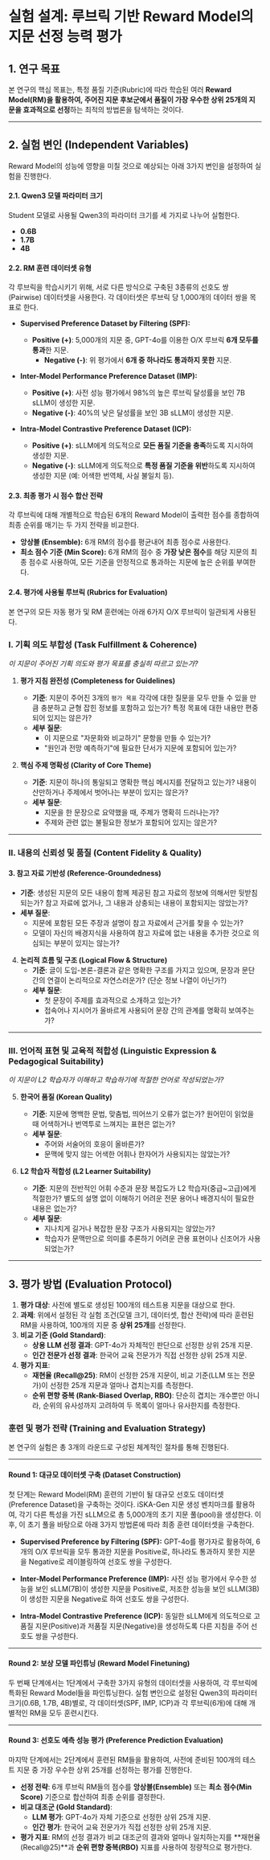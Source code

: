 # 실험 설계: 루브릭 기반 Reward Model의 지문 선정 능력 평가

## 1. 연구 목표

본 연구의 핵심 목표는, 특정 품질 기준(Rubric)에 따라 학습된 여러 **Reward Model(RM)을 활용하여, 주어진 지문 후보군에서 품질이 가장 우수한 상위 25개의 지문을 효과적으로 선정**하는 최적의 방법론을 탐색하는 것이다.

---

## 2. 실험 변인 (Independent Variables)

Reward Model의 성능에 영향을 미칠 것으로 예상되는 아래 3가지 변인을 설정하여 실험을 진행한다.

#### 2.1. Qwen3 모델 파라미터 크기
Student 모델로 사용될 Qwen3의 파라미터 크기를 세 가지로 나누어 실험한다.
-   **0.6B**
-   **1.7B**
-   **4B**

#### 2.2. RM 훈련 데이터셋 유형
각 루브릭을 학습시키기 위해, 서로 다른 방식으로 구축된 3종류의 선호도 쌍(Pairwise) 데이터셋을 사용한다. 각 데이터셋은 루브릭 당 1,000개의 데이터 쌍을 목표로 한다.

-   **Supervised Preference Dataset by Filtering (SPF):**
    -   **Positive (+)**: 5,000개의 지문 중, GPT-4o를 이용한 O/X 루브릭 **6개 모두를 통과**한 지문.
        -   **Negative (-)**: 위 평가에서 **6개 중 하나라도 통과하지 못한** 지문.

-   **Inter-Model Performance Preference Dataset (IMP):**
    -   **Positive (+)**: 사전 성능 평가에서 98%의 높은 루브릭 달성률을 보인 7B sLLM이 생성한 지문.
    -   **Negative (-)**: 40%의 낮은 달성률을 보인 3B sLLM이 생성한 지문.

-   **Intra-Model Contrastive Preference Dataset (ICP):**
    -   **Positive (+)**: sLLM에게 의도적으로 **모든 품질 기준을 충족**하도록 지시하여 생성한 지문.
    -   **Negative (-)**: sLLM에게 의도적으로 **특정 품질 기준을 위반**하도록 지시하여 생성한 지문 (예: 어색한 번역체, 사실 불일치 등).

#### 2.3. 최종 평가 시 점수 합산 전략
각 루브릭에 대해 개별적으로 학습된 6개의 Reward Model이 출력한 점수를 종합하여 최종 순위를 매기는 두 가지 전략을 비교한다.

-   **앙상블 (Ensemble):** 6개 RM의 점수를 평균내어 최종 점수로 사용한다.
-   **최소 점수 기준 (Min Score):** 6개 RM의 점수 중 **가장 낮은 점수**를 해당 지문의 최종 점수로 사용하여, 모든 기준을 안정적으로 통과하는 지문에 높은 순위를 부여한다.

#### 2.4. 평가에 사용될 루브릭 (Rubrics for Evaluation)
본 연구의 모든 자동 평가 및 RM 훈련에는 아래 6가지 O/X 루브릭이 일관되게 사용된다.

### Ⅰ. 기획 의도 부합성 (Task Fulfillment & Coherence)
*이 지문이 주어진 기획 의도와 평가 목표를 충실히 따르고 있는가?*

1.  **평가 지침 완전성 (Completeness for Guidelines)**
    * **기준**: 지문이 주어진 3개의 `평가 목표` 각각에 대한 질문을 모두 만들 수 있을 만큼 충분하고 균형 잡힌 정보를 포함하고 있는가? 특정 목표에 대한 내용만 편중되어 있지는 않은가?
    * **세부 질문**:
        * 이 지문으로 "자문화와 비교하기" 문항을 만들 수 있는가?
        * "원인과 전망 예측하기"에 필요한 단서가 지문에 포함되어 있는가?

2.  **핵심 주제 명확성 (Clarity of Core Theme)**
    * **기준**: 지문이 하나의 통일되고 명확한 핵심 메시지를 전달하고 있는가? 내용이 산만하거나 주제에서 벗어나는 부분이 있지는 않은가?
    * **세부 질문**:
        * 지문을 한 문장으로 요약했을 때, 주제가 명확히 드러나는가?
        * 주제와 관련 없는 불필요한 정보가 포함되어 있지는 않은가?

---

### Ⅱ. 내용의 신뢰성 및 품질 (Content Fidelity & Quality)

#### 3. 참고 자료 기반성 (Reference-Groundedness)
* **기준**: 생성된 지문의 모든 내용이 함께 제공된 참고 자료의 정보에 의해서만 뒷받침되는가? 참고 자료에 없거나, 그 내용과 상충되는 내용이 포함되지는 않았는가?
* **세부 질문**:
    * 지문에 포함된 모든 주장과 설명이 참고 자료에서 근거를 찾을 수 있는가?
    * 모델이 자신의 배경지식을 사용하여 참고 자료에 없는 내용을 추가한 것으로 의심되는 부분이 있지는 않는가?

4.  **논리적 흐름 및 구조 (Logical Flow & Structure)**
    * **기준**: 글이 도입-본론-결론과 같은 명확한 구조를 가지고 있으며, 문장과 문단 간의 연결이 논리적으로 자연스러운가? (단순 정보 나열이 아닌가?)
    * **세부 질문**:
        * 첫 문장이 주제를 효과적으로 소개하고 있는가?
        * 접속어나 지시어가 올바르게 사용되어 문장 간의 관계를 명확히 보여주는가?

---

### Ⅲ. 언어적 표현 및 교육적 적합성 (Linguistic Expression & Pedagogical Suitability)
*이 지문이 L2 학습자가 이해하고 학습하기에 적절한 언어로 작성되었는가?*

5.  **한국어 품질 (Korean Quality)**
    * **기준**: 지문에 명백한 문법, 맞춤법, 띄어쓰기 오류가 없는가? 원어민이 읽었을 때 어색하거나 번역투로 느껴지는 표현은 없는가?
    * **세부 질문**:
        * 주어와 서술어의 호응이 올바른가?
        * 문맥에 맞지 않는 어색한 어휘나 한자어가 사용되지는 않았는가?

6.  **L2 학습자 적합성 (L2 Learner Suitability)**
    * **기준**: 지문의 전반적인 어휘 수준과 문장 복잡도가 L2 학습자(중급~고급)에게 적절한가? 별도의 설명 없이 이해하기 어려운 전문 용어나 배경지식이 필요한 내용은 없는가?
    * **세부 질문**:
        * 지나치게 길거나 복잡한 문장 구조가 사용되지는 않았는가?
        * 학습자가 문맥만으로 의미를 추론하기 어려운 관용 표현이나 신조어가 사용되었는가?
---

## 3. 평가 방법 (Evaluation Protocol)

1.  **평가 대상**: 사전에 별도로 생성된 100개의 테스트용 지문을 대상으로 한다.
2.  **과제**: 위에서 설정된 각 실험 조건(모델 크기, 데이터셋, 합산 전략)에 따라 훈련된 RM을 사용하여, 100개의 지문 중 **상위 25개**를 선정한다.
3.  **비교 기준 (Gold Standard)**:
    -   **상용 LLM 선정 결과**: GPT-4o가 자체적인 판단으로 선정한 상위 25개 지문.
    -   **인간 전문가 선정 결과**: 한국어 교육 전문가가 직접 선정한 상위 25개 지문.
4.  **평가 지표**:
    -   **재현율 (Recall@25)**: RM이 선정한 25개 지문이, 비교 기준(LLM 또는 전문가)이 선정한 25개 지문과 얼마나 겹치는지를 측정한다.
    -   **순위 편향 중복 (Rank-Biased Overlap, RBO)**: 단순히 겹치는 개수뿐만 아니라, 순위의 유사성까지 고려하여 두 목록이 얼마나 유사한지를 측정한다.


### 훈련 및 평가 전략 (Training and Evaluation Strategy)

본 연구의 실험은 총 3개의 라운드로 구성된 체계적인 절차를 통해 진행된다.

---
#### **Round 1: 대규모 데이터셋 구축 (Dataset Construction)**

첫 단계는 Reward Model(RM) 훈련의 기반이 될 대규모 선호도 데이터셋(Preference Dataset)을 구축하는 것이다. iSKA-Gen 지문 생성 벤치마크를 활용하여, 각기 다른 특성을 가진 sLLM으로 총 5,000개의 초기 지문 풀(pool)을 생성한다. 이후, 이 초기 풀을 바탕으로 아래 3가지 방법론에 따라 최종 훈련 데이터셋을 구축한다.

-   **Supervised Preference by Filtering (SPF):** GPT-4o를 평가자로 활용하여, 6개의 O/X 루브릭을 모두 통과한 지문을 Positive로, 하나라도 통과하지 못한 지문을 Negative로 레이블링하여 선호도 쌍을 구성한다.

-   **Inter-Model Performance Preference (IMP):** 사전 성능 평가에서 우수한 성능을 보인 sLLM(7B)이 생성한 지문을 Positive로, 저조한 성능을 보인 sLLM(3B)이 생성한 지문을 Negative로 하여 선호도 쌍을 구성한다.

-   **Intra-Model Contrastive Preference (ICP):** 동일한 sLLM에게 의도적으로 고품질 지문(Positive)과 저품질 지문(Negative)을 생성하도록 다른 지침을 주어 선호도 쌍을 구성한다.

---
#### **Round 2: 보상 모델 파인튜닝 (Reward Model Finetuning)**

두 번째 단계에서는 1단계에서 구축한 3가지 유형의 데이터셋을 사용하여, 각 루브릭에 특화된 Reward Model들을 파인튜닝한다. 실험 변인으로 설정된 Qwen3의 파라미터 크기(0.6B, 1.7B, 4B)별로, 각 데이터셋(SPF, IMP, ICP)과 각 루브릭(6개)에 대해 개별적인 RM을 모두 훈련시킨다.

---
#### **Round 3: 선호도 예측 성능 평가 (Preference Prediction Evaluation)**

마지막 단계에서는 2단계에서 훈련된 RM들을 활용하여, 사전에 준비된 100개의 테스트 지문 중 가장 우수한 상위 25개를 선정하는 평가를 진행한다.

-   **선정 전략**: 6개 루브릭 RM들의 점수를 **앙상블(Ensemble)** 또는 **최소 점수(Min Score)** 기준으로 합산하여 최종 순위를 결정한다.
-   **비교 대조군 (Gold Standard)**:
    -   **LLM 평가**: GPT-4o가 자체 기준으로 선정한 상위 25개 지문.
    -   **인간 평가**: 한국어 교육 전문가가 직접 선정한 상위 25개 지문.
-   **평가 지표**: RM의 선정 결과가 비교 대조군의 결과와 얼마나 일치하는지를 **재현율(Recall@25)**과 **순위 편향 중복(RBO)** 지표를 사용하여 정량적으로 평가한다.